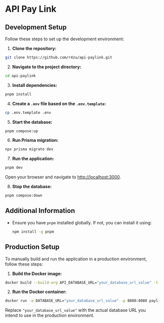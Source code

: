 # API Pay Link

## Development Setup

Follow these steps to set up the development environment:

1. **Clone the repository:**

```sh
git clone https://github.com/r4zu/api-paylink.git
```

2. **Navigate to the project directory:**

```sh
cd api-paylink
```

3. **Install dependencies:**

```sh
pnpm install
```

4. **Create a `.env` file based on the `.env.template`:**

```sh
cp .env.template .env
```

5. **Start the database:**

```sh
pnpm compose:up
```

6. **Run Prisma migration:**

```sh
npx prisma migrate dev
```

7. **Run the application:**

```sh
pnpm dev
```

Open your browser and navigate to [http://localhost:3000](http://localhost:3000).

8. **Stop the database:**

```sh
pnpm compose:down
```

## Additional Information

- Ensure you have `pnpm` installed globally. If not, you can install it using:

  ```sh
  npm install -g pnpm
  ```

## Production Setup

To manually build and run the application in a production environment, follow these steps:

1. **Build the Docker image:**

```sh
docker build --build-arg API_DATABASE_URL="your_database_url_value" -t paylink-api:latest .
```

2. **Run the Docker container:**

```sh
docker run -e DATABASE_URL="your_database_url_value" -p 8080:8080 paylink-api:latest
```

Replace `"your_database_url_value"` with the actual database URL you intend to use in the production environment.
